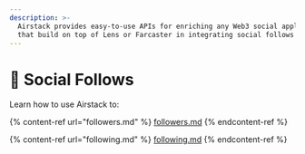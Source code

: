 ```yaml
---
description: >-
  Airstack provides easy-to-use APIs for enriching any Web3 social applications
  that build on top of Lens or Farcaster in integrating social follows data.
---
```


# 🎉 Social Follows

Learn how to use Airstack to:

{% content-ref url="followers.md" %}
[followers.md](followers.md)
{% endcontent-ref %}

{% content-ref url="following.md" %}
[following.md](following.md)
{% endcontent-ref %}
